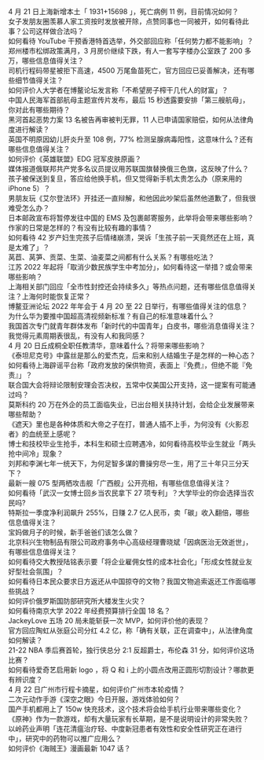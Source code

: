 4 月 21 日上海新增本土「 1931+15698 」，死亡病例 11 例，目前情况如何？  
女子发朋友圈羡慕人家工资按时发放被开除，点赞同事也一同被开，如何看待此事？公司这样做合法吗？  
如何看待 YouTube 干预香港特首选举，外交部回应称「任何势力都不能影响」？  
郑州楼市松绑政策满月，3 月房价继续下跌，有人一套写字楼办公室跌了 200 多万，哪些信息值得关注？  
司机行程码带星被拒下高速，4500 万尾鱼苗死亡，官方回应已妥善解决，还有哪些细节值得关注？  
如何评价人大学者在博鳌论坛发言称「不希望房子榨干几代人的财富」？  
中国人民海军首部航母主题宣传片发布，最后 15 秒透露要安排「第三艘航母」，你对此有哪些期待？  
黑河首起恶势力案 13 名被告再审被判无罪，11 人已申请国家赔偿，如何从法律角度进行解读？  
英国不明原因幼儿肝炎升至 108 例，77% 检测呈腺病毒阳性，这意味什么？还有哪些信息值得关注？  
如何评价《英雄联盟》EDG 冠军皮肤原画？  
媒体报道俄联邦共产党多名议员提议用苏联国旗替换俄三色旗，这反映了什么？  
孩子被保送到复旦，答应给他换手机，但又觉得新手机太贵怎么办（原来用的 iPhone 5）？  
男朋友玩《艾尔登法环》开挂还一直辩解，和他因此吵架后虽然他道歉了，但我很难受怎么办？  
日本邮政宣布将暂停发往中国的 EMS 及包裹邮寄服务，此举将会带来哪些影响？  
作家的日常是怎样的？有没有比较有趣的事情？  
如何看待 42 岁产妇生完孩子后情绪崩溃，哭诉「生孩子前一天竟然还在上班，真是太难了」？  
莴苣、莴笋、贡菜、生菜、油麦菜之间都有什么关系？有哪些吃法？  
江苏 2022 年起将「取消少数民族学生中考加分」，如何看待这一举措？或会带来哪些影响？  
上海相关部门回应「全市性封控还会持续多久」等热点问题，还有哪些信息值得关注？上海何时能恢复正常？  
博鳌亚洲论坛 2022 年年会于 4 月 20 至 22 日举行，有哪些值得关注的信息？  
为什么华为要推中国超高清视频新标准？有自己的标准意味着什么？  
我国首次专门就青年群体发布「新时代的中国青年」白皮书，哪些消息值得关注？  
我觉得元素周期表很乱，有没有人和我同感？  
4 月 20 日丘成桐全职任教清华，意味着什么？将带来哪些影响？  
《泰坦尼克号》中露丝是那么的爱杰克，后来和别人结婚生子是怎样的一种心态？  
如何看待上海辟谣平台称「政府发放的保供物资，表面上『免费』，但绝不能『免责』」？  
联合国大会将辩论限制安理会否决权，五常中仅美国公开支持，这一提案有可能通过吗？  
莫斯科约 20 万在外企的员工面临失业，已出台相关扶持计划，会给企业发展带来哪些帮助？  
《遮天》里也是各种体质和大帝之子在打，普通人插不上手，为何没有《火影忍者》的血统至上感呢？  
博士和技校毕业生抢手，本科生和硕士应聘遇冷，如何看待高校毕业生就业「两头抢中间冷」现象？  
刘邦和李渊七年一统天下，为何足智多谋的曹操穷尽一生，用了三十年只三分天下？  
最新一艘 075 型两栖攻击舰「广西舰」公开亮相，有哪些信息值得关注？  
如何看待「武汉一女博士回乡当农民拿下 27 项专利」？大学毕业的你会选择当农民吗?  
特斯拉一季度净利润飙升 255%，日赚 2.7 亿人民币，卖「碳」收入翻倍，哪些信息值得关注？  
宝妈做月子的时候，新手爸爸们该怎么做？  
北京科兴生物制品有限公司政府事务中心高级经理曹晓斌「因病医治无效逝世」，有哪些信息值得关注？  
如何看待交大教授陆铭表示要「将企业雇佣女性的成本社会化」「形成女性就业友好型社会氛围」？  
如何看待日本民众要求日方返还从中国掠夺的文物？我国文物追索返还工作面临哪些挑战？  
如何评价俄罗斯国防部研究所大楼发生火灾？  
如何看待南京大学 2022 年经费预算排行全国 18 名？  
JackeyLove 五场 20 局未能斩获一次 MVP，如何评价他的表现？  
官方回应陶虹从张庭公司分红 4.2 亿，称「确有关联，正在调查中」，从法律角度如何解读？  
21-22 NBA 季后赛首轮，独行侠总分 2:1 反超爵士，布伦森 31 分，如何评价这场比赛？  
如何看待爱奇艺启用新 logo ，将 Q 和 i 上的小圆点改用正圆形切割设计？哪款更有辨识度？  
4 月 22 日广州市行程卡摘星，如何评价广州市本轮疫情？  
二次元动作手游《深空之眼》今日开服，游戏体验如何？  
国产手机都用上了 150w 快充技术，这个技术将会给手机行业带来哪些变化？  
《原神》作为一款游戏，却有大量玩家有长草期，是不是说明设计的非常失败？  
以岭药业声明「连花清瘟治疗轻、中度新冠患者有效性和安全性研究正在进行中」，研究中的药物可以推广应用么？  
如何评价《海贼王》漫画最新 1047 话？  
